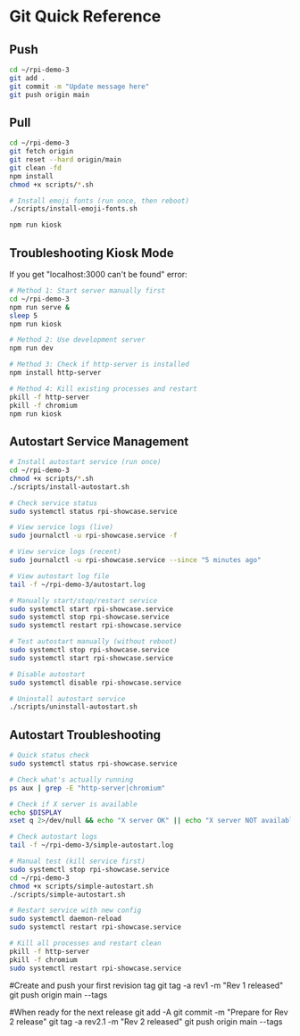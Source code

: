 # Git Quick Reference

## Push
```bash
cd ~/rpi-demo-3
git add .
git commit -m "Update message here"
git push origin main
```

## Pull 
```bash
cd ~/rpi-demo-3
git fetch origin
git reset --hard origin/main
git clean -fd
npm install
chmod +x scripts/*.sh

# Install emoji fonts (run once, then reboot)
./scripts/install-emoji-fonts.sh

npm run kiosk
```

## Troubleshooting Kiosk Mode
If you get "localhost:3000 can't be found" error:

```bash
# Method 1: Start server manually first
cd ~/rpi-demo-3
npm run serve &
sleep 5
npm run kiosk

# Method 2: Use development server
npm run dev

# Method 3: Check if http-server is installed
npm install http-server

# Method 4: Kill existing processes and restart
pkill -f http-server
pkill -f chromium
npm run kiosk
```

## Autostart Service Management
```bash
# Install autostart service (run once)
cd ~/rpi-demo-3
chmod +x scripts/*.sh
./scripts/install-autostart.sh

# Check service status
sudo systemctl status rpi-showcase.service

# View service logs (live)
sudo journalctl -u rpi-showcase.service -f

# View service logs (recent)
sudo journalctl -u rpi-showcase.service --since "5 minutes ago"

# View autostart log file
tail -f ~/rpi-demo-3/autostart.log

# Manually start/stop/restart service
sudo systemctl start rpi-showcase.service
sudo systemctl stop rpi-showcase.service
sudo systemctl restart rpi-showcase.service

# Test autostart manually (without reboot)
sudo systemctl stop rpi-showcase.service
sudo systemctl start rpi-showcase.service

# Disable autostart
sudo systemctl disable rpi-showcase.service

# Uninstall autostart service
./scripts/uninstall-autostart.sh
```

## Autostart Troubleshooting
```bash
# Quick status check
sudo systemctl status rpi-showcase.service

# Check what's actually running
ps aux | grep -E "http-server|chromium"

# Check if X server is available
echo $DISPLAY
xset q 2>/dev/null && echo "X server OK" || echo "X server NOT available"

# Check autostart logs
tail -f ~/rpi-demo-3/simple-autostart.log

# Manual test (kill service first)
sudo systemctl stop rpi-showcase.service
cd ~/rpi-demo-3
chmod +x scripts/simple-autostart.sh
./scripts/simple-autostart.sh

# Restart service with new config
sudo systemctl daemon-reload
sudo systemctl restart rpi-showcase.service

# Kill all processes and restart clean
pkill -f http-server
pkill -f chromium
sudo systemctl restart rpi-showcase.service
```


#Create and push your first revision tag
git tag -a rev1 -m "Rev 1 released"
git push origin main --tags

#When ready for the next release
git add -A
git commit -m "Prepare for Rev 2 release"
git tag -a rev2.1 -m "Rev 2 released"
git push origin main --tags


